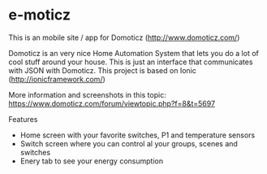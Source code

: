 # e-moticz

This is an mobile site / app for Domoticz (http://www.domoticz.com/)

Domoticz is an very nice Home Automation System that lets you do a lot of cool stuff around your house. This is just an interface that communicates with JSON with Domoticz. This project is based on Ionic (http://ionicframework.com/)

More information and screenshots in this topic: https://www.domoticz.com/forum/viewtopic.php?f=8&t=5697

Features

- Home screen with your favorite switches, P1 and temperature sensors
- Switch screen where you can control al your groups, scenes and switches
- Enery tab to see your energy consumption